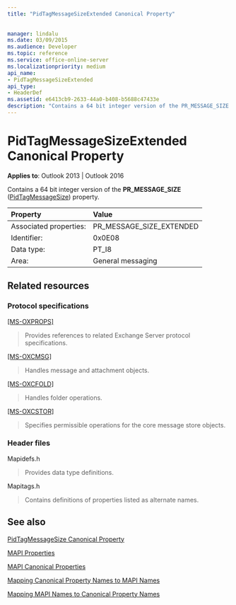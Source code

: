 ```yaml
---
title: "PidTagMessageSizeExtended Canonical Property"
 
 
manager: lindalu
ms.date: 03/09/2015
ms.audience: Developer
ms.topic: reference
ms.service: office-online-server
ms.localizationpriority: medium
api_name:
- PidTagMessageSizeExtended
api_type:
- HeaderDef
ms.assetid: e6413cb9-2633-44a0-b408-b5688c47433e
description: "Contains a 64 bit integer version of the PR_MESSAGE_SIZE property for Outlook 2013 and Outlook 2016."
---
```


# PidTagMessageSizeExtended Canonical Property

  
  
**Applies to**: Outlook 2013 | Outlook 2016 
  
Contains a 64 bit integer version of the **PR_MESSAGE_SIZE** ([PidTagMessageSize](pidtagmessagesize-canonical-property.md)) property.
  
|Property |Value |
|:-----|:-----|
|Associated properties:  <br/> |PR_MESSAGE_SIZE_EXTENDED  <br/> |
|Identifier:  <br/> |0x0E08  <br/> |
|Data type:  <br/> |PT_I8  <br/> |
|Area:  <br/> |General messaging  <br/> |
   
## Related resources

### Protocol specifications

[[MS-OXPROPS]](https://msdn.microsoft.com/library/f6ab1613-aefe-447d-a49c-18217230b148%28Office.15%29.aspx)
  
> Provides references to related Exchange Server protocol specifications.
    
[[MS-OXCMSG]](https://msdn.microsoft.com/library/7fd7ec40-deec-4c06-9493-1bc06b349682%28Office.15%29.aspx)
  
> Handles message and attachment objects.
    
[[MS-OXCFOLD]](https://msdn.microsoft.com/library/c0f31b95-c07f-486c-98d9-535ed9705fbf%28Office.15%29.aspx)
  
> Handles folder operations.
    
[[MS-OXCSTOR]](https://msdn.microsoft.com/library/d42ed1e0-3e77-4264-bd59-7afc583510e2%28Office.15%29.aspx)
  
> Specifies permissible operations for the core message store objects.
    
### Header files

Mapidefs.h
  
> Provides data type definitions.
    
Mapitags.h
  
> Contains definitions of properties listed as alternate names.
    
## See also



[PidTagMessageSize Canonical Property](pidtagmessagesize-canonical-property.md)


[MAPI Properties](mapi-properties.md)
  
[MAPI Canonical Properties](mapi-canonical-properties.md)
  
[Mapping Canonical Property Names to MAPI Names](mapping-canonical-property-names-to-mapi-names.md)
  
[Mapping MAPI Names to Canonical Property Names](mapping-mapi-names-to-canonical-property-names.md)


